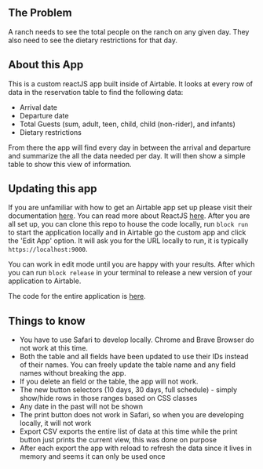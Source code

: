 ## The Problem
A ranch needs to see the total people on the ranch on any given day. They also need to see the dietary restrictions for that day.

## About this App
This is a custom reactJS app built inside of Airtable. It looks at every row of data in the reservation table to find the following data:

- Arrival date
- Departure date
- Total Guests (sum, adult, teen, child, child (non-rider), and infants)
- Dietary restrictions

From there the app will find every day in between the arrival and departure and summarize the all the data needed per day. It will then show a simple table to show this view of information.

## Updating this app
If you are unfamiliar with how to get an Airtable app set up please visit their documentation [here](https://www.airtable.com/developers/apps). You can read more about ReactJS [here](https://reactjs.org/). After  you are all set up, you can clone this repo to house the code locally, run `block run` to start the application locally and in Airtable go the custom app and click the 'Edit App' option. It will ask you for the URL locally to run, it is typically `https://localhost:9000`.

You can work in edit mode until you are happy with your results. After which you can run `block release` in your terminal to release a new version of your application to Airtable.

The code for the entire application is [here](https://github.com/phpfunk/Ranchers-Per-Day-Airtable/blob/main/frontend/index.js).

## Things to know
- You have to use Safari to develop locally. Chrome and Brave Browser do not work at this time.
- Both the table and all fields have been updated to use their IDs instead of their names. You can freely update the table name and any field names without breaking the app.
- If you delete an field or the table, the app will not work.
- The new button selectors (10 days, 30 days, full schedule) - simply show/hide rows in those ranges based on CSS classes
- Any date in the past will not be shown
- The print button does not work in Safari, so when you are developing locally, it will not work
- Export CSV exports the entire list of data at this time while the print button just prints the current view, this was done on purpose
- After each export the app with reload to refresh the data since it lives in memory and seems it can only be used once
